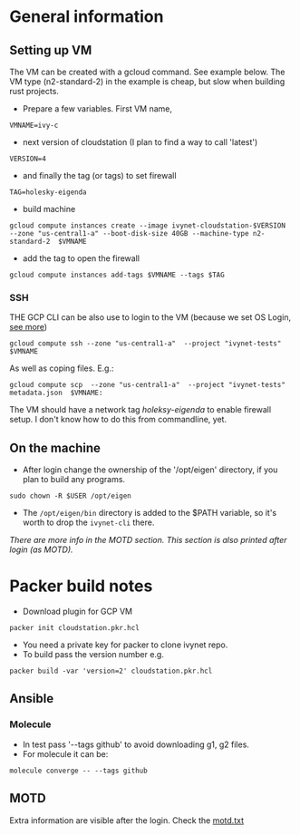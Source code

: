 # General information

## Setting up VM

The VM can be created with a gcloud command.
See example below.
The VM type (n2-standard-2) in the example is cheap, but slow when building rust projects.

* Prepare a few variables. First VM name,
```
VMNAME=ivy-c
```
* next version of cloudstation (I plan to find a way to call 'latest')
```
VERSION=4
```
* and finally the tag (or tags) to set firewall
```
TAG=holesky-eigenda
```
* build machine
```
gcloud compute instances create --image ivynet-cloudstation-$VERSION  --zone "us-central1-a" --boot-disk-size 40GB --machine-type n2-standard-2  $VMNAME
```
* add the tag to open the firewall
```
gcloud compute instances add-tags $VMNAME --tags $TAG
```

### SSH
THE GCP CLI can be also use to login to the VM (because we set OS Login, [see more](https://cloud.google.com/compute/docs/oslogin))
```
gcloud compute ssh --zone "us-central1-a"  --project "ivynet-tests" $VMNAME
```
As well as coping files. E.g.:
```
gcloud compute scp  --zone "us-central1-a"  --project "ivynet-tests" metadata.json  $VMNAME:
```
The VM should have a network tag _holeksy-eigenda_ to enable firewall setup.
I don't know how to do this from commandline, yet.


## On the machine
* After login change the ownership of the '/opt/eigen' directory, if you plan to build any programs.
```
sudo chown -R $USER /opt/eigen

```
* The `/opt/eigen/bin` directory is added to the $PATH variable, so it's worth to drop the `ivynet-cli` there.

_There are more info in the MOTD section._
_This section is also printed after login (as MOTD)._

# Packer build notes

* Download plugin for GCP VM
```
packer init cloudstation.pkr.hcl
```
* You need a private key for packer to clone ivynet repo.
* To build pass the version number e.g.
```
packer build -var 'version=2' cloudstation.pkr.hcl
```
## Ansible

### Molecule
* In test pass '--tags github' to avoid downloading g1, g2 files.
* For molecule it can be:
```
molecule converge -- --tags github
```

## MOTD

Extra information are visible after the login.
Check the [motd.txt](ansible/roles/ivynet-client/templates/motd.txt.j2)
